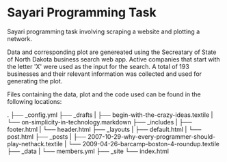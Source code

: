 # Sayari Programming Task
Sayari programming task involving scraping a website and plotting a network.

Data and corresponding plot are genereated using the Secreatary of State of North Dakota business search web app. Active companies that start with the letter 'X' were used as the input for the search. A total of 193 businesses and their relevant information was collected and used for generating the plot.

Files containing the data, plot and the code used can be found in the following locations:

.
├── _config.yml
├── _drafts
|   ├── begin-with-the-crazy-ideas.textile
|   └── on-simplicity-in-technology.markdown
├── _includes
|   ├── footer.html
|   └── header.html
├── _layouts
|   ├── default.html
|   └── post.html
├── _posts
|   ├── 2007-10-29-why-every-programmer-should-play-nethack.textile
|   └── 2009-04-26-barcamp-boston-4-roundup.textile
├── _data
|   └── members.yml
├── _site
└── index.html
